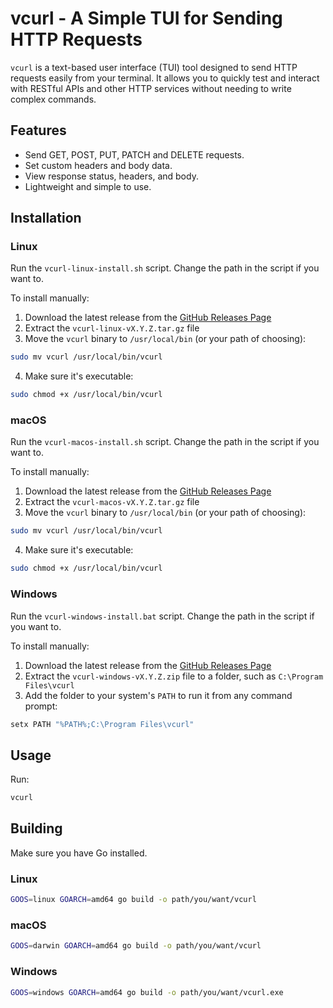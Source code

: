 # vcurl - A Simple TUI for Sending HTTP Requests

`vcurl` is a text-based user interface (TUI) tool designed to send HTTP requests easily from your terminal. It allows you to quickly test and interact with RESTful APIs and other HTTP services without needing to write complex commands.

## Features
- Send GET, POST, PUT, PATCH and DELETE requests.
- Set custom headers and body data.
- View response status, headers, and body.
- Lightweight and simple to use.

## Installation

### Linux

Run the `vcurl-linux-install.sh` script. Change the path in the script if you want to.

To install manually:

1. Download the latest release from the [GitHub Releases Page](https://github.com/jiura/vcurl/releases)
2. Extract the `vcurl-linux-vX.Y.Z.tar.gz` file
3. Move the `vcurl` binary to `/usr/local/bin` (or your path of choosing):
```bash
sudo mv vcurl /usr/local/bin/vcurl
```
4. Make sure it's executable:
```bash
sudo chmod +x /usr/local/bin/vcurl
```

### macOS

Run the `vcurl-macos-install.sh` script. Change the path in the script if you want to.

To install manually:

1. Download the latest release from the [GitHub Releases Page](https://github.com/jiura/vcurl/releases)
2. Extract the `vcurl-macos-vX.Y.Z.tar.gz` file
3. Move the `vcurl` binary to `/usr/local/bin` (or your path of choosing):
```bash
sudo mv vcurl /usr/local/bin/vcurl
```
4. Make sure it's executable:
```bash
sudo chmod +x /usr/local/bin/vcurl
```

### Windows

Run the `vcurl-windows-install.bat` script. Change the path in the script if you want to.

To install manually:

1. Download the latest release from the [GitHub Releases Page](https://github.com/jiura/vcurl/releases)
2. Extract the `vcurl-windows-vX.Y.Z.zip` file to a folder, such as `C:\Program Files\vcurl`
3. Add the folder to your system's `PATH` to run it from any command prompt:
```bash
setx PATH "%PATH%;C:\Program Files\vcurl"
```

## Usage

Run:
```bash
vcurl
```

## Building

Make sure you have Go installed.

### Linux

```bash
GOOS=linux GOARCH=amd64 go build -o path/you/want/vcurl
```

### macOS

```bash
GOOS=darwin GOARCH=amd64 go build -o path/you/want/vcurl
```

### Windows

```bash
GOOS=windows GOARCH=amd64 go build -o path/you/want/vcurl.exe
```
